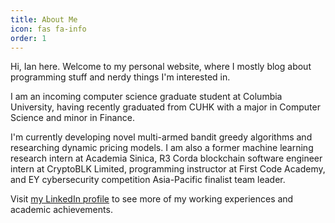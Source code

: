 ```yaml
---
title: About Me
icon: fas fa-info
order: 1
---
```


Hi, Ian here. Welcome to my personal website, where I mostly blog about
programming stuff and nerdy things I'm interested in.

I am an incoming computer science graduate student at Columbia
University, having recently graduated from CUHK with a major in
Computer Science and minor in Finance.

I'm currently developing novel multi-armed bandit greedy algorithms
and researching dynamic pricing models. I am also a former machine
learning research intern at Academia Sinica, R3 Corda blockchain
software engineer intern at CryptoBLK Limited, programming instructor
at First Code Academy, and EY cybersecurity competition Asia-Pacific
finalist team leader.

Visit [my LinkedIn profile](https://www.linkedin.com/in/ianyepan/) to
see more of my working experiences and academic achievements.
